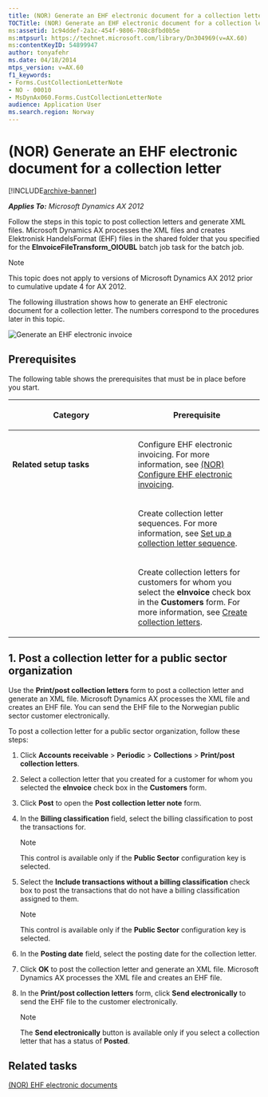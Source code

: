 ```yaml
---
title: (NOR) Generate an EHF electronic document for a collection letter
TOCTitle: (NOR) Generate an EHF electronic document for a collection letter
ms:assetid: 1c94ddef-2a1c-454f-9806-708c8fbd0b5e
ms:mtpsurl: https://technet.microsoft.com/library/Dn304969(v=AX.60)
ms:contentKeyID: 54899947
author: tonyafehr
ms.date: 04/18/2014
mtps_version: v=AX.60
f1_keywords:
- Forms.CustCollectionLetterNote
- NO - 00010
- MsDynAx060.Forms.CustCollectionLetterNote
audience: Application User
ms.search.region: Norway
---
```


# (NOR) Generate an EHF electronic document for a collection letter 


[!INCLUDE[archive-banner](includes/archive-banner.md)]


_**Applies To:** Microsoft Dynamics AX 2012_

Follow the steps in this topic to post collection letters and generate XML files. Microsoft Dynamics AX processes the XML files and creates Elektronisk HandelsFormat (EHF) files in the shared folder that you specified for the **EInvoiceFileTransform\_OIOUBL** batch job task for the batch job.


> [!NOTE]
> <P>This topic does not apply to versions of Microsoft Dynamics AX 2012 prior to cumulative update 4 for AX 2012.</P>



The following illustration shows how to generate an EHF electronic document for a collection letter. The numbers correspond to the procedures later in this topic.

![Generate an EHF electronic invoice](images/Dn304969.CU4-Norway-GenerateanEHFelectronicinvoice(AX.60).gif "Generate an EHF electronic invoice")

## Prerequisites

The following table shows the prerequisites that must be in place before you start.

<table>
<colgroup>
<col style="width: 50%" />
<col style="width: 50%" />
</colgroup>
<thead>
<tr class="header">
<th><p>Category</p></th>
<th><p>Prerequisite</p></th>
</tr>
</thead>
<tbody>
<tr class="odd">
<td><p><strong>Related setup tasks</strong></p></td>
<td><p>Configure EHF electronic invoicing. For more information, see <a href="nor-configure-ehf-electronic-invoicing.md">(NOR) Configure EHF electronic invoicing</a>.</p></td>
</tr>
<tr class="even">
<td></td>
<td><p>Create collection letter sequences. For more information, see <a href="set-up-a-collection-letter-sequence.md">Set up a collection letter sequence</a>.</p></td>
</tr>
<tr class="odd">
<td></td>
<td><p>Create collection letters for customers for whom you select the <strong>eInvoice</strong> check box in the <strong>Customers</strong> form. For more information, see <a href="create-collection-letters.md">Create collection letters</a>.</p></td>
</tr>
</tbody>
</table>


## 1\. Post a collection letter for a public sector organization

Use the **Print/post collection letters** form to post a collection letter and generate an XML file. Microsoft Dynamics AX processes the XML file and creates an EHF file. You can send the EHF file to the Norwegian public sector customer electronically.

To post a collection letter for a public sector organization, follow these steps:

1.  Click **Accounts receivable** \> **Periodic** \> **Collections** \> **Print/post collection letters**.

2.  Select a collection letter that you created for a customer for whom you selected the **eInvoice** check box in the **Customers** form.

3.  Click **Post** to open the **Post collection letter note** form.

4.  In the **Billing classification** field, select the billing classification to post the transactions for.
    

    > [!NOTE]
    > <P>This control is available only if the <STRONG>Public Sector</STRONG> configuration key is selected.</P>



5.  Select the **Include transactions without a billing classification** check box to post the transactions that do not have a billing classification assigned to them.
    

    > [!NOTE]
    > <P>This control is available only if the <STRONG>Public Sector</STRONG> configuration key is selected.</P>



6.  In the **Posting date** field, select the posting date for the collection letter.

7.  Click **OK** to post the collection letter and generate an XML file. Microsoft Dynamics AX processes the XML file and creates an EHF file.

8.  In the **Print/post collection letters** form, click **Send electronically** to send the EHF file to the customer electronically.
    

    > [!NOTE]
    > <P>The <STRONG>Send electronically</STRONG> button is available only if you select a collection letter that has a status of <STRONG>Posted</STRONG>.</P>



## Related tasks

[(NOR) EHF electronic documents](nor-ehf-electronic-documents.md)

  


